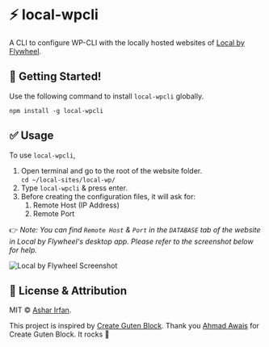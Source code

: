 # ⚡ local-wpcli
A CLI to configure WP-CLI with the locally hosted websites of [Local by Flywheel](https://local.getflywheel.com/).

## 🚀 Getting Started!
Use the following command to install `local-wpcli` globally.

```node
npm install -g local-wpcli
```

## ✅ Usage
To use `local-wpcli`,

1. Open terminal and go to the root of the website folder.<br>	`cd ~/local-sites/local-wp/`
2. Type `local-wpcli` & press enter.
3. Before creating the configuration files, it will ask for:
	1. Remote Host (IP Address)
	2. Remote Port

👉 *Note: You can find `Remote Host` & `Port` in the `DATABASE` tab of the website in Local by Flywheel's desktop app. Please refer to the screenshot below for help.*

![](https://i.imgur.com/W9JhPvI.png "Local by Flywheel Screenshot")

## 🎩 License & Attribution
MIT &copy; [Ashar Irfan](https://asharirfan.com).

This project is inspired by [Create Guten Block](https://github.com/ahmadawais/create-guten-block). Thank you [Ahmad Awais](https://twitter.com/MrAhmadAwais) for Create Guten Block. It rocks 🤘

